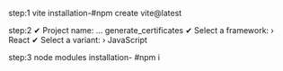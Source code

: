 step:1
      vite installation-#npm create vite@latest

step:2
✔ Project name: … generate_certificates
✔ Select a framework: › React
✔ Select a variant: › JavaScript      

step:3
    node modules installation- #npm i